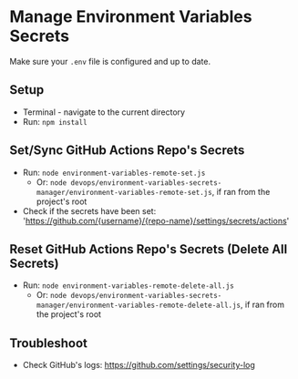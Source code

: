 # Manage Environment Variables Secrets
Make sure your `.env` file is configured and up to date.

## Setup
- Terminal - navigate to the current directory
- Run: `npm install`

## Set/Sync GitHub Actions Repo's Secrets
- Run: `node environment-variables-remote-set.js`
  - Or: `node devops/environment-variables-secrets-manager/environment-variables-remote-set.js`, if ran from the project's root
- Check if the secrets have been set: 'https://github.com/{username}/{repo-name}/settings/secrets/actions'

## Reset GitHub Actions Repo's Secrets (Delete All Secrets)
- Run: `node environment-variables-remote-delete-all.js`
  - Or: `node devops/environment-variables-secrets-manager/environment-variables-remote-delete-all.js`, if ran from the project's root

## Troubleshoot
- Check GitHub's logs: https://github.com/settings/security-log
  